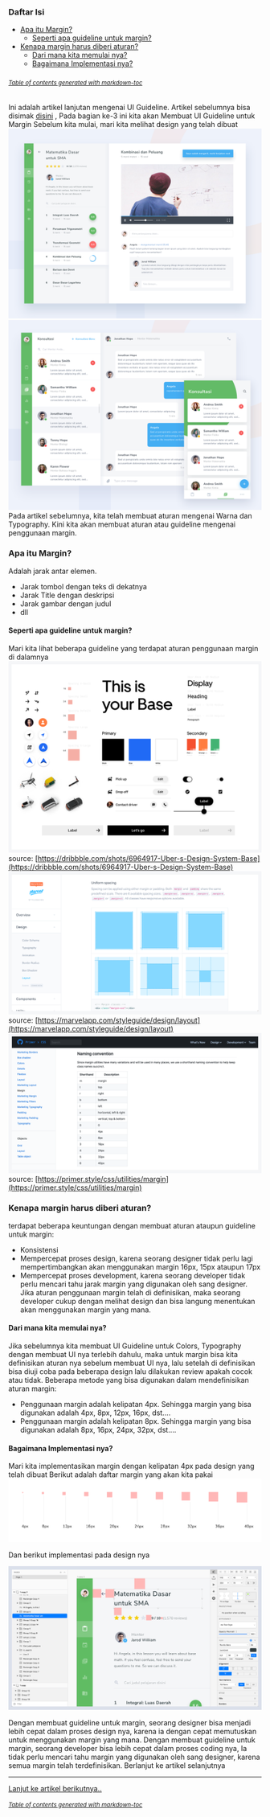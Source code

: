 ### Daftar Isi
- [Apa itu Margin?](#apa-itu-margin-)
  * [Seperti apa guideline untuk margin?](#seperti-apa-guideline-untuk-margin-)
- [Kenapa margin harus diberi aturan?](#kenapa-margin-harus-diberi-aturan-)
  * [Dari mana kita memulai nya?](#dari-mana-kita-memulai-nya-)
  * [Bagaimana Implementasi nya?](#bagaimana-implementasi-nya-)

###### <small><i><a href='http://ecotrust-canada.github.io/markdown-toc/'>Table of contents generated with markdown-toc</a></i></small>

Ini adalah artikel lanjutan mengenai UI Guideline. Artikel sebelumnya bisa disimak [disini](./colors-and-typography.md) , Pada bagian ke-3 ini kita akan Membuat UI Guideline untuk Margin
Sebelum kita mulai, mari kita melihat design yang telah dibuat
![](asset/uiguideline2a.png)<br>
![](asset/uiguideline2b.png)
Pada artikel sebelumnya, kita telah membuat aturan mengenai Warna dan Typography. Kini kita akan membuat aturan atau guideline mengenai penggunaan margin.

### Apa itu Margin?
Adalah jarak antar elemen.
+ Jarak tombol dengan teks di dekatnya
+ Jarak Title dengan deskripsi
+ Jarak gambar dengan judul
+ dll

#### Seperti apa guideline untuk margin?
Mari kita lihat beberapa guideline yang terdapat aturan penggunaan margin di dalamnya
![](asset/margin.png)
source: [https://dribbble.com/shots/6964917-Uber-s-Design-System-Base](https://dribbble.com/shots/6964917-Uber-s-Design-System-Base)<br>
![](asset/margin2.png)
source: [https://marvelapp.com/styleguide/design/layout](https://marvelapp.com/styleguide/design/layout)<br>
![](asset/margin3.png)
source: [https://primer.style/css/utilities/margin](https://primer.style/css/utilities/margin)<br>

### Kenapa margin harus diberi aturan?
terdapat beberapa keuntungan dengan membuat aturan ataupun guideline untuk margin:
+ Konsistensi
+ Mempercepat proses design, karena seorang designer tidak perlu lagi mempertimbangkan akan menggunakan margin 16px, 15px ataupun 17px
+ Mempercepat proses development, karena seorang developer tidak perlu mencari tahu jarak margin yang digunakan oleh sang designer. Jika aturan penggunaan margin telah di definisikan, maka seorang developer cukup dengan melihat design dan bisa langung menentukan akan menggunakan margin yang mana.

#### Dari mana kita memulai nya?
Jika sebelumnya kita membuat UI Guideline untuk Colors, Typography dengan membuat UI nya terlebih dahulu, maka untuk margin bisa kita definisikan aturan nya sebelum membuat UI nya, lalu setelah di definisikan bisa diuji coba pada beberapa design lalu dilakukan review apakah cocok atau tidak.
Beberapa metode yang bisa digunakan dalam mendefinisikan aturan margin:
+ Penggunaan margin adalah kelipatan 4px. Sehingga margin yang bisa digunakan adalah 4px, 8px, 12px, 16px, dst….
+ Penggunaan margin adalah kelipatan 8px. Sehingga margin yang bisa digunakan adalah 8px, 16px, 24px, 32px, dst….

#### Bagaimana Implementasi nya?
Mari kita implementasikan margin dengan kelipatan 4px pada design yang telah dibuat
Berikut adalah daftar margin yang akan kita pakai
![](asset/ukuran-margin.png)

Dan berikut implementasi pada design nya

![](asset/implementasi-margin.png)

Dengan membuat guideline untuk margin, seorang designer bisa menjadi lebih cepat dalam proses design nya, karena ia dengan cepat memutuskan untuk menggunakan margin yang mana.
Dengan membuat guideline untuk margin, seorang developer bisa lebih cepat dalam proses coding nya, Ia tidak perlu mencari tahu margin yang digunakan oleh sang designer, karena semua margin telah terdefinisikan.
Berlanjut ke artikel selanjutnya

-------



[Lanjut ke artikel berikutnya..](./guideline-bagian3.md)

 

<small><i><a href='http://ecotrust-canada.github.io/markdown-toc/'>Table of contents generated with markdown-toc</a></i></small>
